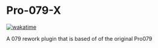 # Pro-079-X
[![wakatime](https://wakatime.com/badge/github/Parkeymon/Pro-079-X.svg)](https://wakatime.com/badge/github/Parkeymon/Pro-079-X)

A 079 rework plugin that is based of of the original Pro079

